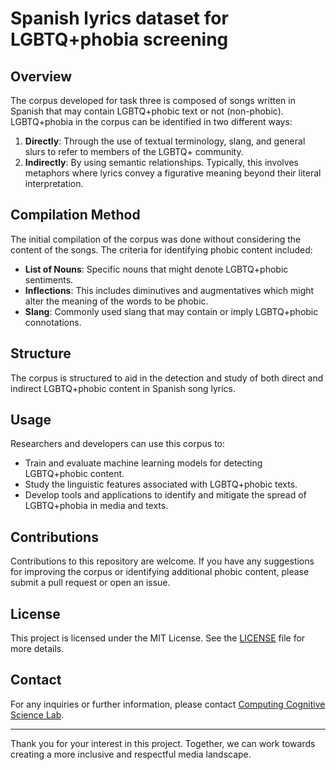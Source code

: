 # Spanish lyrics dataset for LGBTQ+phobia screening

## Overview
The corpus developed for task three is composed of songs written in Spanish that may contain LGBTQ+phobic text or not (non-phobic). LGBTQ+phobia in the corpus can be identified in two different ways:
1. **Directly**: Through the use of textual terminology, slang, and general slurs to refer to members of the LGBTQ+ community.
2. **Indirectly**: By using semantic relationships. Typically, this involves metaphors where lyrics convey a figurative meaning beyond their literal interpretation.

## Compilation Method
The initial compilation of the corpus was done without considering the content of the songs. The criteria for identifying phobic content included:
- **List of Nouns**: Specific nouns that might denote LGBTQ+phobic sentiments.
- **Inflections**: This includes diminutives and augmentatives which might alter the meaning of the words to be phobic.
- **Slang**: Commonly used slang that may contain or imply LGBTQ+phobic connotations.

## Structure
The corpus is structured to aid in the detection and study of both direct and indirect LGBTQ+phobic content in Spanish song lyrics.

## Usage
Researchers and developers can use this corpus to:
- Train and evaluate machine learning models for detecting LGBTQ+phobic content.
- Study the linguistic features associated with LGBTQ+phobic texts.
- Develop tools and applications to identify and mitigate the spread of LGBTQ+phobia in media and texts.

## Contributions
Contributions to this repository are welcome. If you have any suggestions for improving the corpus or identifying additional phobic content, please submit a pull request or open an issue.

## License
This project is licensed under the MIT License. See the [LICENSE](LICENSE) file for more details.

## Contact
For any inquiries or further information, please contact [Computing Cognitive Science Lab](mailto:ccogs.mx@gmail.com).

---

Thank you for your interest in this project. Together, we can work towards creating a more inclusive and respectful media landscape.

